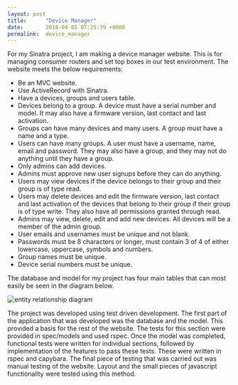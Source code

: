 ```yaml
---
layout: post
title:      "Device Manager"
date:       2018-04-05 07:25:39 +0000
permalink:  device_manager
---
```



For my Sinatra project, I am making a device manager website. This is for managing consumer routers and set top boxes in our test environment. The website meets the below requirements:
* Be an MVC website.
* Use ActiveRecord with Sinatra.
* Have a devices, groups and users table.
* Devices belong to a group. A device must have a serial number and model. It may also have a firmware version, last contact and last activation.
* Groups can have many devices and many users. A group must have a name and a type.
* Users can have many groups. A user must have a username, name, email and password. They may also have a group, and they may not do anything until they have a group.
* Only admins can add devices.
* Admins must approve new user signups before they can do anything.
* Users may view devices if the device belongs to their group and their group is of type read.
* Users may delete devices and edit the firmware version, last contact and last activation of the devices that belong to their group if their group is of type write. They also have all permissions granted through read.
* Admins may view, delete, edit and add new devices. All devices will be a member of the admin group.
* User emails and usernames must be unique and not blank.
* Passwords must be 8 characters or longer, must contain 3 of 4 of either lowercase, uppercase, symbols and numbers.
* Group names must be unique.
* Device serial numbers must be unique.

The database and model for my project has four main tables that can most easily be seen in the diagram below.

![entity relationship diagram](https://s3-eu-west-1.amazonaws.com/nemene-share/device-manager-erd.png)

The project was developed using test driven development. The first part of the application that was developed was the database and the model. This provided a basis for the rest of the website. The tests for this section were provided in spec/models and used rspec. Once the model was completed, functional tests were written for individual sections, followed by implementation of the features to pass these tests. These were written in rspec and capybara. The final piece of testing that was carried out was manual testing of the website. Layout and the small pieces of javascript functionality were tested using this method.
